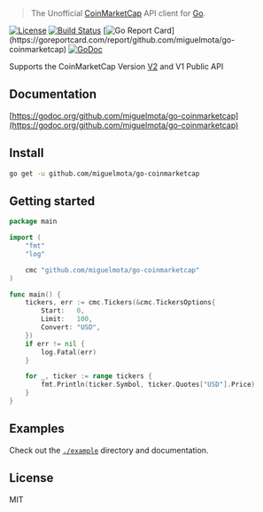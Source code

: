 <h1 align="center">
  <br />
  <!--
  <img src="https://user-images.githubusercontent.com/168240/39501128-e66e2a18-4d6d-11e8-9e16-88655102da6c.png" alt="go-coinmarketcap" width="600" />
  <img src="https://user-images.githubusercontent.com/168240/41822644-de4ad174-77a7-11e8-9156-64b676a94c9c.png" alt="go-coinmarketcap" width="600" />
  -->
  <br />
  <br />
  <br />
</h1>

> The Unofficial [CoinMarketCap](https://coinmarketcap.com/) API client for [Go](https://golang.org/).

[![License](http://img.shields.io/badge/license-MIT-blue.svg)](https://raw.githubusercontent.com/miguelmota/go-coinmarketcap/master/LICENSE.md) [![Build Status](https://travis-ci.org/miguelmota/go-coinmarketcap.svg?branch=master)](https://travis-ci.org/miguelmota/go-coinmarketcap) [![Go Report Card](https://goreportcard.com/badge/github.com/miguelmota/go-coinmarketcap?)](https://goreportcard.com/report/github.com/miguelmota/go-coinmarketcap) [![GoDoc](https://godoc.org/github.com/miguelmota/go-coinmarketcap?status.svg)](https://godoc.org/github.com/miguelmota/go-coinmarketcap)

Supports the CoinMarketCap Version [V2](https://coinmarketcap.com/api) and V1 Public API

## Documentation

[https://godoc.org/github.com/miguelmota/go-coinmarketcap](https://godoc.org/github.com/miguelmota/go-coinmarketcap)

## Install

```bash
go get -u github.com/miguelmota/go-coinmarketcap
```

## Getting started

```go
package main

import (
	"fmt"
	"log"

	cmc "github.com/miguelmota/go-coinmarketcap"
)

func main() {
	tickers, err := cmc.Tickers(&cmc.TickersOptions{
		Start:   0,
		Limit:   100,
		Convert: "USD",
	})
	if err != nil {
		log.Fatal(err)
	}

	for _, ticker := range tickers {
		fmt.Println(ticker.Symbol, ticker.Quotes["USD"].Price)
	}
}

```

## Examples

Check out the [`./example`](./example) directory and documentation.

## License

MIT
